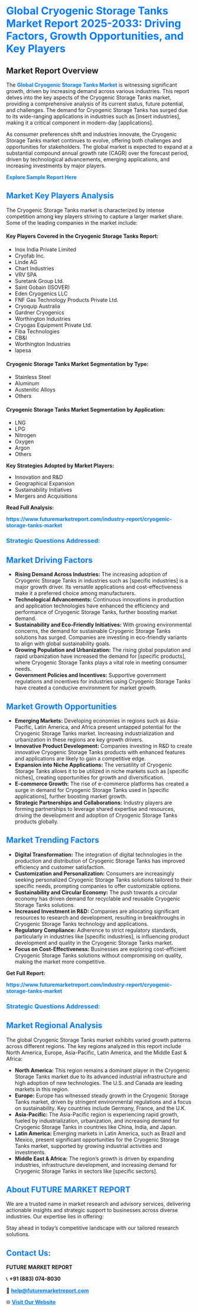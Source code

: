 <h1 style="color: #007BFF;">Global Cryogenic Storage Tanks Market Report 2025-2033: Driving Factors, Growth Opportunities, and Key Players</h1>

<section id="overview">
<h2>Market Report Overview</h2>
<p>The <a href="https://www.futuremarketreport.com/industry-report/cryogenic-storage-tanks-market" style="color: #007BFF; text-decoration: none;"><strong>Global Cryogenic Storage Tanks Market</strong></a> is witnessing significant growth, driven by increasing demand across various industries. This report delves into the key aspects of the Cryogenic Storage Tanks market, providing a comprehensive analysis of its current status, future potential, and challenges. The demand for Cryogenic Storage Tanks has surged due to its wide-ranging applications in industries such as [insert industries], making it a critical component in modern-day [applications].</p>
<p>As consumer preferences shift and industries innovate, the Cryogenic Storage Tanks market continues to evolve, offering both challenges and opportunities for stakeholders. The global market is expected to expand at a substantial compound annual growth rate (CAGR) over the forecast period, driven by technological advancements, emerging applications, and increasing investments by major players.</p>
</section>

<section id="overview">
<p><a href="https://www.futuremarketreport.com/request-sample/reportId=91678" style="color: #007BFF; text-decoration: none;"><strong>Explore Sample Report Here</strong></a></p>
</section>

<section id="key-players">
<h2 style="color: #007BFF;">Market Key Players Analysis</h2>
<p>The Cryogenic Storage Tanks market is characterized by intense competition among key players striving to capture a larger market share. Some of the leading companies in the market include:</p>
<h4>Key Players Covered in the Cryogenic Storage Tanks Report:</h4>
<ul><li>Inox India Private Limited</li><li>Cryofab Inc.</li><li>Linde AG</li><li>Chart Industries</li><li>VRV SPA</li><li>Suretank Group Ltd.</li><li>Saint Gobain (ISOVER)</li><li>Eden Cryogenics LLC</li><li>FNF Gas Technology Products Private Ltd.</li><li>Cryoquip Australia</li><li>Gardner Cryogenics</li><li>Worthington Industries</li><li>Cryogas Equipment Private Ltd.</li><li>Fiba Technologies</li><li>CB&amp;I</li><li>Worthington Industries</li><li>lapesa</li></ul>
<h4>Cryogenic Storage Tanks Market Segmentation by Type:</h4>
<ul><li>Stainless Steel</li><li>Aluminum</li><li>Austenitic Alloys</li><li>Others</li></ul>

<h4>Cryogenic Storage Tanks Market Segmentation by Application:</h4>
<ul><li>LNG</li><li>LPG</li><li>Nitrogen</li><li>Oxygen</li><li>Argon</li><li>Others</li></ul>
<p><strong>Key Strategies Adopted by Market Players:</strong></p>
<ul>
<li>Innovation and R&D</li>
<li>Geographical Expansion</li>
<li>Sustainability Initiatives</li>
<li>Mergers and Acquisitions</li>
</ul>
</section>

<section>
<p><strong>Read Full Analysis: </strong></p><a href="https://www.futuremarketreport.com/industry-report/cryogenic-storage-tanks-market" style="color: #007BFF; text-decoration: none;"><strong>https://www.futuremarketreport.com/industry-report/cryogenic-storage-tanks-market</strong></a>
<h3 style="color: #007BFF;">Strategic Questions Addressed:</h3>
</section>

<section id="driving-factors">
<h2 style="color: #007BFF;">Market Driving Factors</h2>
<ul>
<li><strong>Rising Demand Across Industries:</strong> The increasing adoption of Cryogenic Storage Tanks in industries such as [specific industries] is a major growth driver. Its versatile applications and cost-effectiveness make it a preferred choice among manufacturers.</li>
<li><strong>Technological Advancements:</strong> Continuous innovations in production and application technologies have enhanced the efficiency and performance of Cryogenic Storage Tanks, further boosting market demand.</li>
<li><strong>Sustainability and Eco-Friendly Initiatives:</strong> With growing environmental concerns, the demand for sustainable Cryogenic Storage Tanks solutions has surged. Companies are investing in eco-friendly variants to align with global sustainability goals.</li>
<li><strong>Growing Population and Urbanization:</strong> The rising global population and rapid urbanization have increased the demand for [specific products], where Cryogenic Storage Tanks plays a vital role in meeting consumer needs.</li>
<li><strong>Government Policies and Incentives:</strong> Supportive government regulations and incentives for industries using Cryogenic Storage Tanks have created a conducive environment for market growth.</li>
</ul>
</section>

<section id="growth-opportunities">
<h2 style="color: #007BFF;">Market Growth Opportunities</h2>
<ul>
<li><strong>Emerging Markets:</strong> Developing economies in regions such as Asia-Pacific, Latin America, and Africa present untapped potential for the Cryogenic Storage Tanks market. Increasing industrialization and urbanization in these regions are key growth drivers.</li>
<li><strong>Innovative Product Development:</strong> Companies investing in R&D to create innovative Cryogenic Storage Tanks products with enhanced features and applications are likely to gain a competitive edge.</li>
<li><strong>Expansion into Niche Applications:</strong> The versatility of Cryogenic Storage Tanks allows it to be utilized in niche markets such as [specific niches], creating opportunities for growth and diversification.</li>
<li><strong>E-commerce Growth:</strong> The rise of e-commerce platforms has created a surge in demand for Cryogenic Storage Tanks used in [specific applications], further boosting market growth.</li>
<li><strong>Strategic Partnerships and Collaborations:</strong> Industry players are forming partnerships to leverage shared expertise and resources, driving the development and adoption of Cryogenic Storage Tanks products globally.</li>
</ul>
</section>

<section id="trending-factors">
<h2 style="color: #007BFF;">Market Trending Factors</h2>
<ul>
<li><strong>Digital Transformation:</strong> The integration of digital technologies in the production and distribution of Cryogenic Storage Tanks has improved efficiency and customer satisfaction.</li>
<li><strong>Customization and Personalization:</strong> Consumers are increasingly seeking personalized Cryogenic Storage Tanks solutions tailored to their specific needs, prompting companies to offer customizable options.</li>
<li><strong>Sustainability and Circular Economy:</strong> The push towards a circular economy has driven demand for recyclable and reusable Cryogenic Storage Tanks solutions.</li>
<li><strong>Increased Investment in R&D:</strong> Companies are allocating significant resources to research and development, resulting in breakthroughs in Cryogenic Storage Tanks technology and applications.</li>
<li><strong>Regulatory Compliance:</strong> Adherence to strict regulatory standards, particularly in industries like [specific industries], is influencing product development and quality in the Cryogenic Storage Tanks market.</li>
<li><strong>Focus on Cost-Effectiveness:</strong> Businesses are exploring cost-efficient Cryogenic Storage Tanks solutions without compromising on quality, making the market more competitive.</li>
</ul>
</section>

<section>
<p><strong>Get Full Report: </strong></p><a href="https://www.futuremarketreport.com/industry-report/cryogenic-storage-tanks-market" style="color: #007BFF; text-decoration: none;"><strong>https://www.futuremarketreport.com/industry-report/cryogenic-storage-tanks-market</strong></a>
<h3 style="color: #007BFF;">Strategic Questions Addressed:</h3>
</section>


<section id="regional-analysis">
<h2 style="color: #007BFF;">Market Regional Analysis</h2>
<p>The global Cryogenic Storage Tanks market exhibits varied growth patterns across different regions. The key regions analyzed in this report include North America, Europe, Asia-Pacific, Latin America, and the Middle East & Africa:</p>
<ul>
<li><strong>North America:</strong> This region remains a dominant player in the Cryogenic Storage Tanks market due to its advanced industrial infrastructure and high adoption of new technologies. The U.S. and Canada are leading markets in this region.</li>
<li><strong>Europe:</strong> Europe has witnessed steady growth in the Cryogenic Storage Tanks market, driven by stringent environmental regulations and a focus on sustainability. Key countries include Germany, France, and the U.K.</li>
<li><strong>Asia-Pacific:</strong> The Asia-Pacific region is experiencing rapid growth, fueled by industrialization, urbanization, and increasing demand for Cryogenic Storage Tanks in countries like China, India, and Japan.</li>
<li><strong>Latin America:</strong> Emerging markets in Latin America, such as Brazil and Mexico, present significant opportunities for the Cryogenic Storage Tanks market, supported by growing industrial activities and investments.</li>
<li><strong>Middle East & Africa:</strong> The region’s growth is driven by expanding industries, infrastructure development, and increasing demand for Cryogenic Storage Tanks in sectors like [specific sectors].</li>
</ul>
</section>

<footer>
<h2 style="color: #007BFF;">About FUTURE MARKET REPORT</h2>
<p>We are a trusted name in market research and advisory services, delivering actionable insights and strategic support to businesses across diverse industries. Our expertise lies in offering:</p>

<p>Stay ahead in today’s competitive landscape with our tailored research solutions.</p>

<h2 style="color: #007BFF;">Contact Us:</h2>
<p><strong>FUTURE MARKET REPORT</strong></p>
<p>📞 <strong>+91 (883) 074-8030</strong></p>
<p>📧 <strong><a href="mailto:help@futuremarketreport.com" style="color: #007BFF;">help@futuremarketreport.com</a></strong></p>
<p>🌐 <strong><a href="https://www.futuremarketreport.com/" style="color: #007BFF;">Visit Our Website</a></strong></p>
</footer>